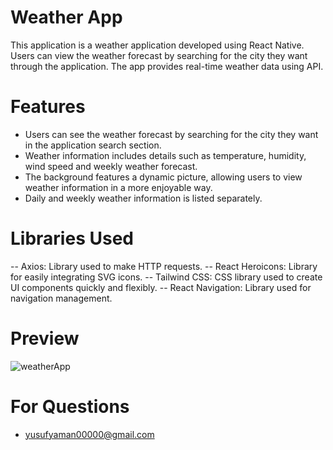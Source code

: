 # Weather App


This application is a weather application developed using React Native. Users can view the weather forecast by searching for the city they want through the application. The app provides real-time weather data using API.


# Features
- Users can see the weather forecast by searching for the city they want in the application search section.
- Weather information includes details such as temperature, humidity, wind speed and weekly weather forecast.
- The background features a dynamic picture, allowing users to view weather information in a more enjoyable way.
- Daily and weekly weather information is listed separately.

# Libraries Used

-- Axios: Library used to make HTTP requests.
-- React Heroicons: Library for easily integrating SVG icons.
-- Tailwind CSS: CSS library used to create UI components quickly and flexibly.
-- React Navigation: Library used for navigation management.

# Preview 
![weatherApp](https://github.com/yusufyaman07/weatherApp-reactNative/assets/148998418/7c0db121-7c5f-4147-9d9b-4c86f595f30f)

# For Questions
- yusufyaman00000@gmail.com
